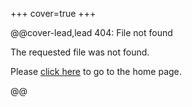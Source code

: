 +++
cover=true
+++


@@cover-lead,lead
404: File not found

The requested file was not found.

Please [click here](/) to go to the home page.

@@

